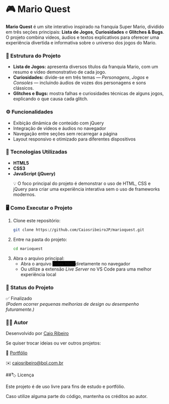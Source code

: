 <h1>🎮 Mario Quest</h1>

<strong>Mario Quest</strong> é um site interativo inspirado na franquia Super Mario, dividido em três seções principais: <strong>Lista de Jogos</strong>, <strong>Curiosidades</strong> e <strong>Glitches & Bugs</strong>.
O projeto combina vídeos, áudios e textos explicativos para oferecer uma experiência divertida e informativa sobre o universo dos jogos do Mario.

<h3>📂 Estrutura do Projeto</h3>

<ul>
<li><strong>Lista de Jogos:</strong> apresenta diversos títulos da franquia Mario, com um resumo e vídeo demonstrativo de cada jogo.</li>

<li><strong>Curiosidades:</strong> divide-se em três temas — <i>Personagens</i>, <i>Jogos</i> e <i>Consoles</i> — incluindo áudios de vozes dos personagens e sons clássicos.</li>

<li><strong>Glitches e Bugs:</strong> mostra falhas e curiosidades técnicas de alguns jogos, explicando o que causa cada glitch.</li>
</ul>

<h3>⚙️ Funcionalidades</h3>

<ul>
<li>Exibição dinâmica de conteúdo com jQuery</li>

<li>Integração de vídeos e áudios no navegador</li>

<li>Navegação entre seções sem recarregar a página</li>

<li>Layout responsivo e otimizado para diferentes dispositivos</li>
</ul>

<h3>🧰 Tecnologias Utilizadas</h3>

<ul>
<li><strong>HTML5</strong></li>

<li><strong>CSS3</strong></li>

<li><strong>JavaScript (jQuery)</strong></li>

💡 O foco principal do projeto é demonstrar o uso de HTML, CSS e jQuery para criar uma experiência interativa sem o uso de frameworks modernos.
</ul>

<h3>🖥️ Como Executar o Projeto</h3>

<ol>
<li>
Clone este repositório:

```bash
git clone https://github.com/CaiosribeiroJP/marioquest.git
```
</li>

<li>
Entre na pasta do projeto:

```bash
cd marioquest
```
</li>

<li>
Abra o arquivo principal:

<ul>
<li>Abra o arquivo <span style="background-color: black;"> index.html </span> diretamente no navegador</li>

<li>Ou utilize a extensão <i>Live Server</i> no VS Code para uma melhor experiência local</li>
</ul>
</li>
</ol>

<h3>📌 Status do Projeto</h3>

✅ Finalizado
<br>
<i>(Podem ocorrer pequenas melhorias de design ou desempenho futuramente.)</i>

<h3>👨‍💻 Autor</h3>

Desenvolvido por <u><a href="https://www.linkedin.com/in/caiosribeirojp/">Caio Ribeiro</a></u>

Se quiser trocar ideias ou ver outros projetos:

💼 <u><a href="https://www.caiosribeirojp.com/">Portfólio</a></u>

✉️ caiosribeiro@bol.com.br

##🏷️ Licença

Este projeto é de uso livre para fins de estudo e portfólio.

Caso utilize alguma parte do código, mantenha os créditos ao autor.

